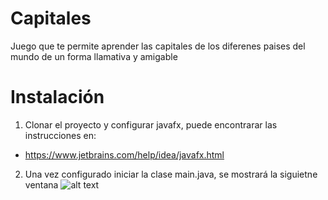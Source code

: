 # Capitales
Juego que te permite aprender las capitales de los diferenes paises del mundo de un forma llamativa y amigable
# Instalación
1. Clonar el proyecto y configurar javafx, puede encontrarar las instrucciones en:
- https://www.jetbrains.com/help/idea/javafx.html
2. Una vez configurado iniciar la clase main.java, se mostrará la siguietne ventana
![alt text](https://github.com/EdgarRMed/Capitales/tree/master/images/1.PNG?raw=true)
